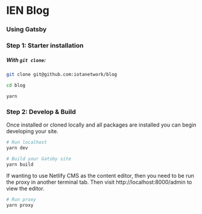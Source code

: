 # IEN Blog

### Using Gatsby

### Step 1: Starter installation

##### With `git clone`:

```sh
git clone git@github.com:iotanetwork/blog

cd blog

yarn
```

### Step 2: Develop & Build

Once installed or cloned locally and all packages are installed you can begin developing your site.

```sh
# Run localhost
yarn dev

# Build your Gatsby site
yarn build
```

If wanting to use Netlify CMS as the content editor, then you need to be run the proxy in another terminal tab. Then visit
http://localhost:8000/admin to view the editor.
```sh
# Run proxy
yarn proxy
```
